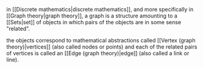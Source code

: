 in [[Discrete mathematics|discrete mathematics]], and more specifically in [[Graph theory|graph theory]], a graph is a structure amounting to a [[Sets|set]] of objects in which pairs of the objects are in some sense "related".

the objects correspond to mathematical abstractions called [[Vertex (graph theory)|vertices]] (also called nodes or points) and each of the related pairs of vertices is called an [[Edge (graph theory)|edge]] (also called a link or line).